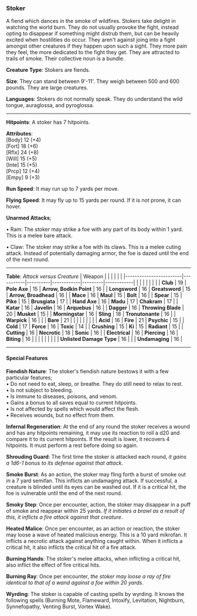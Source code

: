 ### Stoker
A fiend which dances in the smoke of wildfires. Stokers take delight in watching the world burn. They do not usually provoke the fight, instead opting to disappear if something might distrub them, but can be heavily excited when hostilities do occur. They aren't against joing into a fight amongst other creatures if they happen upon such a sight. They more pain they feel, the more dedicated to the fight they get. They are attracted to trails of smoke. Their collective noun is a bundle.

**Creature Type**: Stokers are fiends.

**Size**: They can stand between 9'-11'. They weigh between 500 and 600 pounds. They are large creatures.

**Languages**: Stokers do not normally speak. They do understand the wild tongue, auraglossa, and pyroglossa.

-----

**Hitpoints**: A stoker has 7 hitpoints.

**Attributes**:  
[Body] 12 (+4)  
[Fort] 18 (+6)  
[Rflx] 24 (+8)  
[Will] 15 (+5)  
[Inte] 15 (+5)  
[Prcp] 12 (+4)  
[Empy]  9 (+3)  

**Run Speed**: It may run up to 7 yards per move.

**Flying Speed**: It may fly up to 15 yards per round. If it is not prone, it can hover.

**Unarmed Attacks**;

 • Ram: The stoker may strike a foe with any part of its body within 1 yard. This is a melee bare attack.

 • Claw: The stoker may strike a foe with its claws. This is a melee cuting attack. Instead of potentially damaging armor, the foe is dazed until the end of the next round.

---------------------

**Table**: *Attack versus Creature*
| Weapon                 |          |            |         |            |         |
|------------------------|-----------|----------|------------|---------|------------|
|                        |          |            |         |            |         |
| **Club**                   | 19     | **Pole Axe**       | 15     | **Arrow, Bodkin Point**    | 16    |
| **Longsword**              | 16     | **Greatsword**     | 15     | **Arrow, Broadhead**       | 16    |
| **Mace**                   | 16     | **Maul**           | 15     | **Bolt** | 16    |
| **Spear**                  | 15     | **Pike**           | 15     | **Brusgiata** | 17     |
| **Hand Axe**               | 16     | **Madu**           | 17     | **Chakram** | 17    |
| **Katar**                  | 16     | **Javelin**        | 16     | **Arquebus** | 16    |
| **Dagger**                 | 16     | **Throwing Blade** | 20     | **Musket** | 15    |
| **Morningstar**            | 16     | **Sling**          | 18     | **Tronutonante** | 16    |
| **Warpick**                | 16     |                    |        | **Bare** |  21 |
|                        |           |          |            |         |            |
| **Acid**                   | 16     | **Fire**           | 21     | **Psychic** | 15     |
| **Cold**                   | 17     | **Force**          | 16     | **Toxic**  | 14     |
| **Crushing**               | 15     | **Ki**             | 15     | **Radiant** | 15     |
| **Cutting**                | 16     | **Necrotic**       | 18     | **Sonic** | 16    |
| **Electrical**             | 16     | **Piercing**       | 16     | **Biting** | 16    |
|                        |           |          |            |         |            |
| **Unlisted Damage Type**   | 16     |                   |         | **Undamaging** | 16 |

---------------------

#### Special Features

**Fiendish Nature**: The stoker's fiendish nature bestows it with a few particular features;  
 • Do not need to eat, sleep, or breathe. They do still need to relax to rest.  
 • Is not subject to bleeding.  
 • Is immune to diseases, poisons, and venom.  
 • Gains a bonus to all saves equal to current hitpoints.  
 • Is not affected by spells which would affect the flesh.   
 • Receives wounds, but no effect from them.

**Infernal Regeneration**: At the end of any round the stoker receives a wound and has any hitpoints remaining, it may use its reaction to roll a d20 and compare it to its current hitpoints. If the result is lower, it recovers 4 hitpoints. It must perform a rest before doing so again.

**Shrouding Guard**: The first time the stoker is attacked each round, *it gains a 1d6-1 bonus to its defense against that attack*.

**Smoke Burst**: As an action, the stoker may fling forth a burst of smoke out in a 7 yard semifan. This inflicts an undamaging attack. If successful, a creature is blinded until its eyes can be washed out. If it is a critical hit, the foe is vulnerable until the end of the next round.

**Smoky Step**: Once per encounter, action, the stoker may disappear in a puff of smoke and reappear within 25 yards. *If it initiates a brawl as a result of this, it inflicts a fire attack against that creature*.

**Heated Malice**: Once per encounter, as an action or reaction, the stoker may loose a wave of heated malicious energy. This is a 10 yard mikrofan. It inflicts a necrotic attack against anything caught within. When it inflicts a critical hit, it also inflicts the critical hit of a fire attack.

**Burning Hands**: The stoker's melee attacks, when inflicting a critical hit, also inflict the effect of fire critical hits.

**Burning Ray**: Once per encounter, *the stoker may loose a ray of fire identical to that of a wand against a foe within 20 yards*.

**Wyrding**: The stoker is capable of casting spells by wyrding. It knows the following spells (Burning Mote, Flameward, Intoxify, Levitation, Nightburn, Synnefopathy, Venting Burst, Vortex Wake). 
